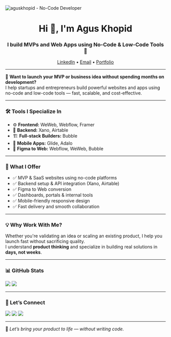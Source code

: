 <img src="https://your-custom-banner-link.com/banner.png" alt="aguskhopid - No-Code Developer" />

<h1 align="center">Hi 👋, I'm Agus Khopid</h1>
<h3 align="center">I build MVPs and Web Apps using No-Code & Low-Code Tools 🚀</h3>

<p align="center">
  <a href="https://www.linkedin.com/in/your-linkedin/">LinkedIn</a> •
  <a href="mailto:your@email.com">Email</a> •
  <a href="https://your-portfolio.com">Portfolio</a>
</p>

---

🚀 **Want to launch your MVP or business idea without spending months on development?**  
I help startups and entrepreneurs build powerful websites and apps using no-code and low-code tools — fast, scalable, and cost-effective.

---

### 🛠️ Tools I Specialize In

- ⚙️ **Frontend:** WeWeb, Webflow, Framer  
- 🧩 **Backend:** Xano, Airtable  
- 🏗️ **Full-stack Builders:** Bubble  
- 📱 **Mobile Apps:** Glide, Adalo  
- 🎨 **Figma to Web:** Webflow, WeWeb, Bubble

---

### 💼 What I Offer

- ✅ MVP & SaaS websites using no-code platforms  
- ✅ Backend setup & API integration (Xano, Airtable)  
- ✅ Figma to Web conversion  
- ✅ Dashboards, portals & internal tools  
- ✅ Mobile-friendly responsive design  
- ✅ Fast delivery and smooth collaboration

---

### 💡 Why Work With Me?

Whether you're validating an idea or scaling an existing product, I help you launch fast without sacrificing quality.  
I understand **product thinking** and specialize in building real solutions in **days, not weeks**.

---

### 📊 GitHub Stats
<p align="left">
  <img src="https://github-readme-stats.vercel.app/api?username=aguskhopid&show_icons=true&theme=radical" />
  <img src="https://github-readme-stats.vercel.app/api/top-langs/?username=aguskhopid&layout=compact&theme=radical" />
</p>

---

### 🤝 Let’s Connect
<p>
  <a href="https://linkedin.com/in/your-linkedin"><img src="https://img.shields.io/badge/LinkedIn-blue?logo=linkedin" /></a>
  <a href="mailto:your@email.com"><img src="https://img.shields.io/badge/Email-red?logo=gmail" /></a>
  <a href="https://your-portfolio.com"><img src="https://img.shields.io/badge/Portfolio-black?logo=aboutdotme" /></a>
</p>

---

🎯 *Let’s bring your product to life — without writing code.*
